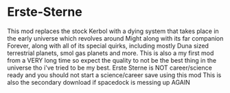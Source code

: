 # Erste-Sterne
This mod replaces the stock Kerbol with a dying system that takes place in the early universe which revolves around Might along with its far companion Forever, along with all of its special quirks, including mostly Duna sized terrestrial planets, smol gas planets and more. This is also a my first mod from a VERY long time so expect the quality to not be the best thing in the universe tho i've tried to be my best. Erste Sterne is NOT career/science ready and you should not start a science/career save using this mod
This is also the secondary download if spacedock is messing up AGAIN

